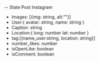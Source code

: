 -- State Post Instagram

- Images: [{img: string, alt:""}]
- User:{
  avatar: string,
  name: string
  }
- Caption: string
- Location:{
  long: number
  lat: number
  }
- tag:[{name_user:string, location: string}]
- number_likes: number
- isOpenLike: boolean
- isComment: boolean
